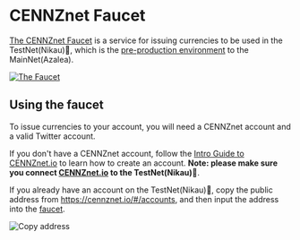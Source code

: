 # CENNZnet Faucet

[The CENNZnet Faucet](https://app-faucet.centrality.me/) is a service for issuing currencies to be used in the TestNet(Nikau)🌴, which is the [pre-production environment](/getting-started/CENNZnet-dapp-development?id=the-pre-production-environment) to the MainNet(Azalea).


[![The Faucet](../../assets/images/faucet/faucet.png)](https://app-faucet.centrality.me/)

## Using the faucet

To issue currencies to your account, you will need a CENNZnet account and a valid Twitter account.

If you don't have a CENNZnet account, follow the [Intro Guide to CENNZnet.io](https://medium.com/centrality/using-cennznet-io-ac5a90f9a2cb) to learn how to create an account. **Note: please make sure you connect [CENNZnet.io](https://cennznet.io/) to the TestNet(Nikau)🌴**.

If you already have an account on the TestNet(Nikau)🌴, copy the public address from https://cennznet.io/#/accounts, and then input the address into the [faucet](https://app-faucet.centrality.me/). 

![Copy address](../../assets/images/faucet/copy-address.png)

